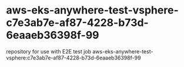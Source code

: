 # aws-eks-anywhere-test-vsphere-c7e3ab7e-af87-4228-b73d-6eaaeb36398f-99
repository for use with E2E test job aws-eks-anywhere-test-vsphere:c7e3ab7e-af87-4228-b73d-6eaaeb36398f-99
